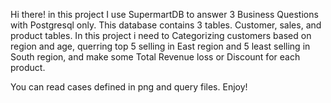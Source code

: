 Hi there! in this project I use SupermartDB to answer 3 Business Questions with Postgresql only.
This database contains 3 tables. Customer, sales, and product tables.
In this project i need to Categorizing customers based on region and age, querring top 5 selling in East region and 5 least selling in South region, and make some Total Revenue loss or Discount for each product.

You can read cases defined in png and query files. Enjoy!
